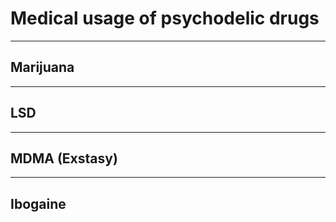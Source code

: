 <!-- class: center, middle, inverse -->

# Medical usage of psychodelic drugs

---
## Marijuana



---
## LSD



---
## MDMA (Exstasy)

---
## Ibogaine

